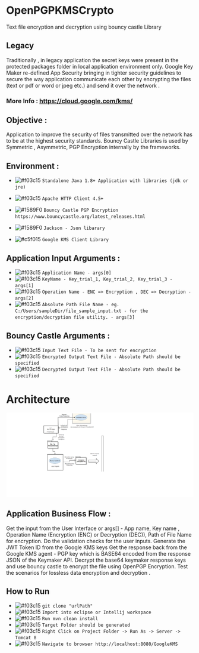 # OpenPGPKMSCrypto
Text file encryption and decryption using bouncy castle Library

## Legacy 

Traditionally , in legacy application the secret keys were present in the protected packages folder in local application environment only. Google Key Maker re-defined App Security bringing in tighter security guidelines to secure the way application communicate each other by encrypting the files (text or pdf or word or jpeg etc.) and send it over the network .

### More Info : https://cloud.google.com/kms/

## Objective : 

Application to improve the security of files transmitted over the network has to be at the highest security standards. Bouncy Castle Libraries is used by Symmetric , Asymmetric, PGP Encryption internally by the frameworks.

## Environment : 

- ![#f03c15](https://placehold.it/15/f03c15/000000?text=+) `Standalone Java 1.8+ Application with libraries (jdk or jre) `

- ![#f03c15](https://placehold.it/15/f03c15/000000?text=+) `Apache HTTP Client 4.5+`

- ![#1589F0](https://placehold.it/15/1589F0/000000?text=+) `Bouncy Castle PGP Encryption https://www.bouncycastle.org/latest_releases.html`

- ![#1589F0](https://placehold.it/15/1589F0/000000?text=+) `Jackson - Json libarary`

- ![#c5f015](https://placehold.it/15/c5f015/000000?text=+)  `Google KMS Client Library`

## Application Input Arguments :

- ![#f03c15](https://placehold.it/15/f03c15/000000?text=+) `Application Name - args[0]`
- ![#f03c15](https://placehold.it/15/f03c15/000000?text=+) `KeyName - Key_trial_1, Key_trial_2, Key_trial_3 - args[1]`
- ![#f03c15](https://placehold.it/15/f03c15/000000?text=+) `Operation Name - ENC => Encryption , DEC => Decryption - args[2]`
- ![#f03c15](https://placehold.it/15/f03c15/000000?text=+) `Absolute Path File Name - eg. C:/Users/sampleDir/file_sample_input.txt - for the encryption/decryption file utility. - args[3]`

## Bouncy Castle Arguments :

- ![#f03c15](https://placehold.it/15/f03c15/000000?text=+) `Input Text File - To be sent for encryption`
- ![#f03c15](https://placehold.it/15/f03c15/000000?text=+) `Encrypted Output Text File - Absolute Path should be specified`
- ![#f03c15](https://placehold.it/15/f03c15/000000?text=+) `Decrypted Output Text File - Absolute Path should be specified`

# Architecture

![alt text](https://github.com/krithivasanchandran/OpenPGPKMSCrypto/blob/master/architecture.png)

## Application Business Flow : 

Get the input from the User Interface or args[] - 
App name, Key name , Operation Name (Encryption (ENC) or Decryption (DEC)), Path of File Name for encryption.
Do the validation checks for the user inputs.
Generate the JWT Token ID from the Google KMS keys
Get the response back from the Google KMS agent - PGP key which is BASE64 encoded from the response JSON of the Keymaker API. 
Decrypt the base64 keymaker response keys and use bouncy castle to encrypt the file using OpenPGP Encryption. 
Test the scenarios for lossless data encryption and decryption . 

## How to Run

- ![#f03c15](https://placehold.it/15/f03c15/000000?text=+) `git clone "urlPath"`
- ![#f03c15](https://placehold.it/15/f03c15/000000?text=+) `Import into eclipse or Intellij workspace`
- ![#f03c15](https://placehold.it/15/f03c15/000000?text=+) `Run mvn clean install`
- ![#f03c15](https://placehold.it/15/f03c15/000000?text=+) `Target Folder should be generated`
- ![#f03c15](https://placehold.it/15/f03c15/000000?text=+) `Right Click on Project Folder -> Run As -> Server -> Tomcat 8`
- ![#f03c15](https://placehold.it/15/f03c15/000000?text=+) `Navigate to browser http://localhost:8080/GoogleKMS`




